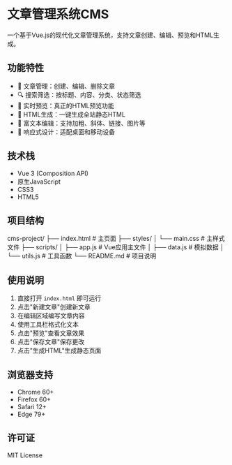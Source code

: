 # 文章管理系统CMS

一个基于Vue.js的现代化文章管理系统，支持文章创建、编辑、预览和HTML生成。

## 功能特性

- 📝 文章管理：创建、编辑、删除文章
- 🔍 搜索筛选：按标题、内容、分类、状态筛选
- 👀 实时预览：真正的HTML预览功能
- 📁 HTML生成：一键生成全站静态HTML
- 🎨 富文本编辑：支持加粗、斜体、链接、图片等
- 📱 响应式设计：适配桌面和移动设备

## 技术栈

- Vue 3 (Composition API)
- 原生JavaScript
- CSS3
- HTML5

## 项目结构
cms-project/
├── index.html # 主页面
├── styles/
│ └── main.css # 主样式文件
├── scripts/
│ ├── app.js # Vue应用主文件
│ ├── data.js # 模拟数据
│ └── utils.js # 工具函数
└── README.md # 项目说明

## 使用说明

1. 直接打开 `index.html` 即可运行
2. 点击"新建文章"创建新文章
3. 在编辑区域编写文章内容
4. 使用工具栏格式化文本
5. 点击"预览"查看文章效果
6. 点击"保存文章"保存更改
7. 点击"生成HTML"生成静态页面

## 浏览器支持

- Chrome 60+
- Firefox 60+
- Safari 12+
- Edge 79+

## 许可证

MIT License
